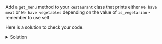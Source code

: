 Add a `get_menu` method to your `Restaurant` class that prints either `We have meat` or `We have vegetables` depending on the value of `is_vegetarian` - remember to use self

Here is a solution to check your code.


<details>
  <summary>
     Solution
  </summary>

```python
class Restaurant:
    def __init__(self, name, ratings, is_vegetarian):
        self.name = name
        self.ratings = ratings
        self.is_vegetarian = is_vegetarian

    def get_menu(self):
        if self.is_vegetarian:
            print("We have vegetables")
        else:
            print("We have meat")

r1 = Restaurant("Zoozaazo", 4, False)
r2 = Restaurant("Top La Pompei", 3, False)
r3 = Restaurant("El Viego", 5, True)

r1.get_menu() # outputs: We have meat
r3.get_menu() # outputs: We have vegetables
```
</details>
